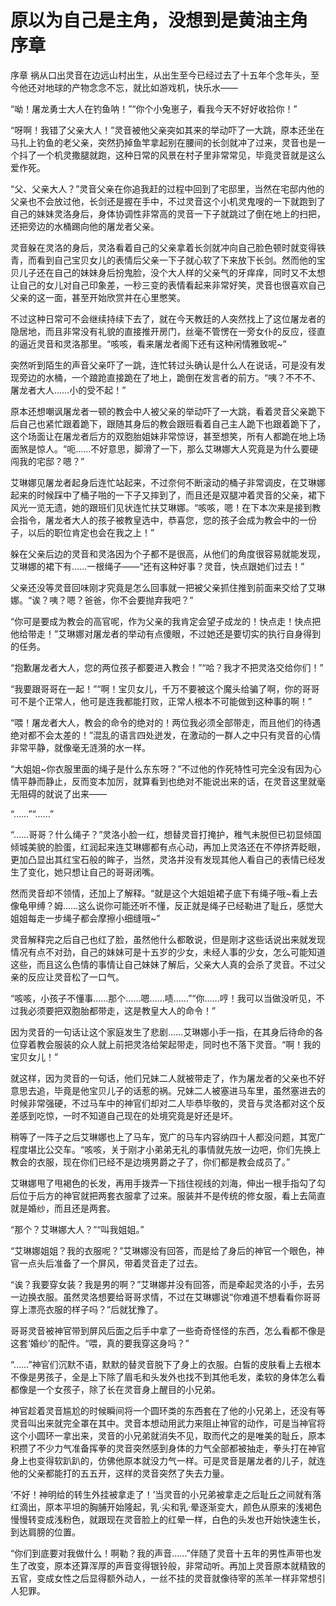 # 原以为自己是主角，没想到是黄油主角 序章

序章 祸从口出灵音在边远山村出生，从出生至今已经过去了十五年个念年头，至今他还对地球的产物念念不忘，就比如游戏机，快乐水——

“呦！屠龙勇士大人在钓鱼呐！”“你个小兔崽子，看我今天不好好收拾你！”

“呀啊！我错了父亲大人！”灵音被他父亲突如其来的举动吓了一大跳，原本还坐在马扎上钓鱼的老父亲，突然扔掉鱼竿拿起别在腰间的长剑就冲了过来，灵音也是一个抖了一个机灵撒腿就跑，这种日常的风景在村子里非常常见，毕竟灵音就是这么爱作死。

“父、父亲大人？”灵音父亲在你追我赶的过程中回到了宅邸里，当然在宅邸内他的父亲也不会放过他，长剑还是握在手中，不过灵音这个小机灵鬼嗖的一下就跑到了自己的妹妹灵洛身后，身体协调性非常高的灵音一下子就跳过了倒在地上的扫把，还把旁边的水桶踢向他的屠龙者父亲。

灵音躲在灵洛的身后，灵洛看着自己的父亲拿着长剑就冲向自己脸色顿时就变得铁青，而看到自己宝贝女儿的表情后父亲一下子就心软了下来放下长剑。然而他的宝贝儿子还在自己的妹妹身后扮鬼脸，没个大人样的父亲气的牙痒痒，同时又不太想让自己的女儿对自己印象差，一秒三变的表情看起来非常好笑，灵音也很喜欢自己父亲的这一面，甚至开始欣赏并在心里憋笑。

不过这种日常可不会继续持续下去了，就在今天教廷的人突然找上了这位屠龙者的隐居地，而且非常没有礼貌的直接推开房门，丝毫不管愣在一旁女仆的反应，径直的逼近灵音和灵洛那里。“咳咳，看来屠龙者阁下还有这种闲情雅致呢~”

突然听到陌生的声音父亲吓了一跳，连忙转过头确认是什么人在说话，可是没有发现旁边的水桶，一个踉跄直接跪在了地上，跪倒在发言者的前方。“咦？不不不、屠龙者大人……小的受不起！”

原本还想嘲讽屠龙者一顿的教会中人被父亲的举动吓了一大跳，看着灵音父亲跪下后自己也紧忙跟着跪下，跟随其身后的教会跟班看着自己主人跪下也跟着跪下了，这个场面让在屠龙者后方的双胞胎姐妹非常惊讶，甚至想笑，所有人都跪在地上场面煞是惊人。“呃……不好意思，脚滑了一下，那么艾琳娜大人究竟是为什么要硬闯我的宅邸？嗯？”

艾琳娜见屠龙者起身后连忙站起来，不过奈何不断滚动的桶子非常调皮，在艾琳娜起来的时候踩中了桶子啪的一下子又摔到了，而且还是双腿冲着灵音的父亲，裙下风光一览无遗，她的跟班们见状连忙扶艾琳娜。“咳咳，嗯！在下本次来是接到教会指令，屠龙者大人的孩子被教皇选中，恭喜您，您的孩子会成为教会中的一份子，以后的职位肯定也会在我之上！”

躲在父亲后边的灵音和灵洛因为个子都不是很高，从他们的角度很容易就能发现，艾琳娜的裙下有……一根绳子——“还有这种好事？灵音，快点跟她们过去！”

父亲还没等灵音回味刚才究竟是怎么回事就一把被父亲抓住推到前面来交给了艾琳娜。“诶？咦？嗯？爸爸，你不会要抛弃我吧？”

“你可是要成为教会的高官呢，作为父亲的我肯定会望子成龙的！快点走！快点把他给带走！”艾琳娜对屠龙者的举动有点傻眼，不过她还是要切实的执行自身得到的任务。

“抱歉屠龙者大人，您的两位孩子都要进入教会！”“哈？我才不把灵洛交给你们！”

“我要跟哥哥在一起！”“啊！宝贝女儿，千万不要被这个魔头给骗了啊，你的哥哥可不是个正常人，他可是连我都能打败，正常人根本不可能做到这种事的啊！”

“喂！屠龙者大人，教会的命令的绝对的！两位我必须全部带走，而且他们的待遇绝对都不会太差的！”混乱的语言四处迸发，在激动的一群人之中只有灵音的心情非常平静，就像毫无涟漪的水一样。

“大姐姐~你衣服里面的绳子是什么东东呀？”不过他的作死特性可完全没有因为心情平静而静止，反而变本加厉，就算看到也绝对不能说出来的话，在灵音这里就毫无阻碍的就说了出来——

“……”“……”

“……哥哥？什么绳子？”灵洛小脸一红，想替灵音打掩护，稚气未脱但已初显倾国倾城美貌的脸蛋，红润起来连艾琳娜都有点心动，再加上灵洛还在不停挤弄眨眼，更加凸显出其红宝石般的眸子，当然，灵洛并没有发现其他人看自己的表情已经发生了变化，她只想让自己的哥哥闭嘴。

然而灵音却不领情，还加上了解释。“就是这个大姐姐裙子底下有绳子哦~看上去像龟甲缚？姆……这么说你可能还听不懂，反正就是绳子已经勒进了耻丘，感觉大姐姐每走一步绳子都会摩擦小细缝哦~”

灵音解释完之后自己也红了脸，虽然他什么都敢说，但是刚才这些话说出来就发现情况有点不对劲，自己的妹妹可是十五岁的少女，未经人事的少女，怎么可能知道这些，而且这么色情的事情让自己妹妹了解后，父亲大人真的会杀了灵音。不过父亲的反应让灵音松了一口气。

“咳咳，小孩子不懂事……那个……嗯……啧……”“你……哼！我可以当做没听见，不过我必须要把双胞胎都带走，这是教皇大人的命令！”

因为灵音的一句话让这个家庭发生了悲剧……艾琳娜小手一指，在其身后待命的各位穿着教会服装的众人就上前把灵洛给架起带走，同时也不落下灵音。“啊！我的宝贝女儿！”

就这样，因为灵音的一句话，他们兄妹二人就被带走了，作为屠龙者的父亲也不好意思去追，毕竟是他宝贝儿子的话惹的祸。兄妹二人被塞进马车里，虽然塞进去的时候非常强硬，不过马车中的神官们却对二人毕恭毕敬的，灵音与灵洛都对这个反差感到吃惊，一时不知道自己现在的处境究竟是好还是坏。

稍等了一阵子之后艾琳娜也上了马车，宽广的马车内容纳四十人都没问题，其宽广程度堪比公交车。“咳咳，关于刚才小弟弟无礼的事情就先放一边吧，你们先换上教会的衣服，现在你们已经不是边境男爵之子了，你们都是教会成员了。”

艾琳娜甩了甩褐色的长发，再用手拨弄一下挡住视线的刘海，伸出一根手指勾了勾后位于后方的神官就把两套衣服拿了过来。服装并不是传统的修女服，看上去简直就是婚纱，而且还是两套。

“那个？艾琳娜大人？”“叫我姐姐。”

“艾琳娜姐姐？我的衣服呢？”艾琳娜没有回答，而是给了身后的神官一个眼色，神官一点头后准备了一个屏风，带着灵音走了过去。

“诶？我要穿女装？我是男的啊？”艾琳娜并没有回答，而是牵起灵洛的小手，去另一边换衣服。虽然灵洛想要给哥哥求情，不过在艾琳娜说“你难道不想看看你哥哥穿上漂亮衣服的样子吗？”后就犹豫了。

哥哥灵音被神官带到屏风后面之后手中拿了一些奇奇怪怪的东西，怎么看都不像是这套‘婚纱’的配件。“喂，真的要我穿这身吗？”

“……”神官们沉默不语，默默的替灵音脱下了身上的衣服。白皙的皮肤看上去根本不像是男孩子，全是上下除了眉毛和头发外也找不到其他毛发，柔软的身体怎么看都像是一个女孩子，除了长在灵音身上醒目的小兄弟。

神官趁着灵音尴尬的时候瞬间将一个圆环类的东西套在了他的小兄弟上，还没有等灵音叫出来就完全罩在其中。灵音本想动用武力来阻止神官的动作，可是当神官将这个小圆环一拿出来，灵音的小兄弟就消失不见，取而代之的是唯美的耻丘，原本积攒了不少力气准备挥拳的灵音突然感到身体的力气全部都被抽走，拳头打在神官身上也变得软趴趴的，仿佛他原本就没力气一样。可是灵音是屠龙者的儿子，就连他的父亲都能打的五五开，这样的灵音突然了失去力量。

‘不好！神明给的转生外挂被拿走了！’当灵音的小兄弟被拿走之后耻丘之间就有落红滴出，原本平坦的胸脯开始隆起，乳·尖和乳·晕逐渐变大，颜色从原来的浅褐色慢慢转变成浅粉色，就跟现在灵音脸上的红晕一样，白色的头发也开始快速生长，到达肩膀的位置。

“你们到底要对我做什么！啊勒？我的声音……”伴随了灵音十五年的男性声带也发生了改变，原本还算浑厚的声音变得银铃般，非常动听。再加上灵音原本就精致的五官，变成女性之后显得额外动人，一丝不挂的灵音就像待宰的羔羊一样非常想引人犯罪。


